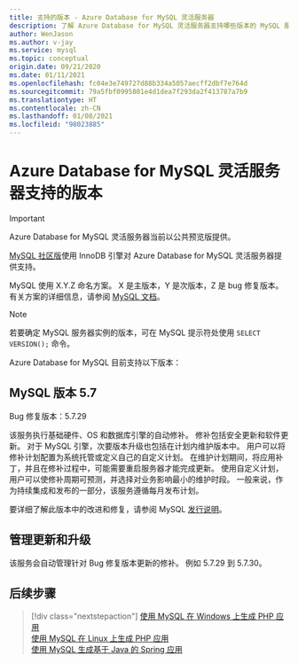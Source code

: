 ```yaml
---
title: 支持的版本 - Azure Database for MySQL 灵活服务器
description: 了解 Azure Database for MySQL 灵活服务器支持哪些版本的 MySQL 服务器
author: WenJason
ms.author: v-jay
ms.service: mysql
ms.topic: conceptual
origin.date: 09/21/2020
ms.date: 01/11/2021
ms.openlocfilehash: fc04e3e749727d88b334a5057aecff2dbf7e764d
ms.sourcegitcommit: 79a5fbf0995801e4d1dea7f293da2f413787a7b9
ms.translationtype: HT
ms.contentlocale: zh-CN
ms.lasthandoff: 01/08/2021
ms.locfileid: "98023885"
---
```

# <a name="supported-versions-for-azure-database-for-mysql---flexible-server"></a>Azure Database for MySQL 灵活服务器支持的版本


> [!IMPORTANT]
> Azure Database for MySQL 灵活服务器当前以公共预览版提供。


[MySQL 社区版](https://www.mysql.com/products/community/)使用 InnoDB 引擎对 Azure Database for MySQL 灵活服务器提供支持。

MySQL 使用 X.Y.Z 命名方案。 X 是主版本，Y 是次版本，Z 是 bug 修复版本。 有关方案的详细信息，请参阅 [MySQL 文档](https://dev.mysql.com/doc/refman/5.7/en/which-version.html)。

> [!NOTE]
> 若要确定 MySQL 服务器实例的版本，可在 MySQL 提示符处使用 `SELECT VERSION();` 命令。

Azure Database for MySQL 目前支持以下版本：

## <a name="mysql-version-57"></a>MySQL 版本 5.7

Bug 修复版本：5.7.29

该服务执行基础硬件、OS 和数据库引擎的自动修补。 修补包括安全更新和软件更新。 对于 MySQL 引擎，次要版本升级也包括在计划内维护版本中。 用户可以将修补计划配置为系统托管或定义自己的自定义计划。 在维护计划期间，将应用补丁，并且在修补过程中，可能需要重启服务器才能完成更新。 使用自定义计划，用户可以使修补周期可预测，并选择对业务影响最小的维护时段。 一般来说，作为持续集成和发布的一部分，该服务遵循每月发布计划。

要详细了解此版本中的改进和修复，请参阅 MySQL [发行说明](https://dev.mysql.com/doc/relnotes/mysql/5.7/en/news-5-7-29.html)。

## <a name="managing-updates-and-upgrades"></a>管理更新和升级
该服务会自动管理针对 Bug 修复版本更新的修补。 例如 5.7.29 到 5.7.30。

## <a name="next-steps"></a>后续步骤

> [!div class="nextstepaction"]
>[使用 MySQL 在 Windows 上生成 PHP 应用](../../app-service/tutorial-php-mysql-app.md)<br/>
>[使用 MySQL 在 Linux 上生成 PHP 应用](../../app-service/tutorial-php-mysql-app.md?pivots=platform-linux%253fpivots%253dplatform-linux)<br/>
>[使用 MySQL 生成基于 Java 的 Spring 应用](https://docs.microsoft.com/azure/developer/java/spring-framework/spring-app-service-e2e?tabs=bash)<br/>